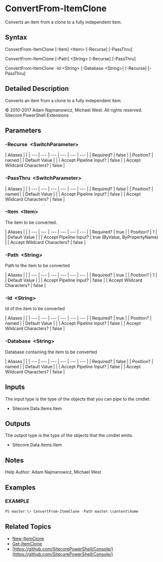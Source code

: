# ConvertFrom-ItemClone

Converts an item from a clone to a fully independent item.

## Syntax

ConvertFrom-ItemClone \[-Item\] &lt;Item&gt; \[-Recurse\] \[-PassThru\]

ConvertFrom-ItemClone \[-Path\] &lt;String&gt; \[-Recurse\] \[-PassThru\]

ConvertFrom-ItemClone -Id &lt;String&gt; \[-Database &lt;String&gt;\] \[-Recurse\] \[-PassThru\]

## Detailed Description

Converts an item from a clone to a fully independent item.

© 2010-2017 Adam Najmanowicz, Michael West. All rights reserved. Sitecore PowerShell Extensions

## Parameters

### -Recurse  &lt;SwitchParameter&gt;

| Aliases |  |
| --- | --- | --- | --- | --- | --- |
| Required? | false |
| Position? | named |
| Default Value |  |
| Accept Pipeline Input? | false |
| Accept Wildcard Characters? | false |

### -PassThru  &lt;SwitchParameter&gt;

| Aliases |  |
| --- | --- | --- | --- | --- | --- |
| Required? | false |
| Position? | named |
| Default Value |  |
| Accept Pipeline Input? | false |
| Accept Wildcard Characters? | false |

### -Item  &lt;Item&gt;

The item to be converted.

| Aliases |  |
| --- | --- | --- | --- | --- | --- |
| Required? | true |
| Position? | 1 |
| Default Value |  |
| Accept Pipeline Input? | true \(ByValue, ByPropertyName\) |
| Accept Wildcard Characters? | false |

### -Path  &lt;String&gt;

Path to the item to be converted

| Aliases |  |
| --- | --- | --- | --- | --- | --- |
| Required? | true |
| Position? | 1 |
| Default Value |  |
| Accept Pipeline Input? | false |
| Accept Wildcard Characters? | false |

### -Id  &lt;String&gt;

Id of the item to be converted

| Aliases |  |
| --- | --- | --- | --- | --- | --- |
| Required? | true |
| Position? | named |
| Default Value |  |
| Accept Pipeline Input? | false |
| Accept Wildcard Characters? | false |

### -Database  &lt;String&gt;

Database containing the item to be converted

| Aliases |  |
| --- | --- | --- | --- | --- | --- |
| Required? | false |
| Position? | named |
| Default Value |  |
| Accept Pipeline Input? | false |
| Accept Wildcard Characters? | false |

## Inputs

The input type is the type of the objects that you can pipe to the cmdlet.

* Sitecore.Data.Items.Item 

## Outputs

The output type is the type of the objects that the cmdlet emits.

* Sitecore.Data.Items.Item 

## Notes

Help Author: Adam Najmanowicz, Michael West

## Examples

### EXAMPLE

```powershell
PS master:\> ConvertFrom-ItemClone -Path master:\content\home
```

## Related Topics

* [New-ItemClone](new-itemclone.md)
* [Get-ItemClone](get-itemclone.md)
* [https://github.com/SitecorePowerShell/Console/](https://github.com/SitecorePowerShell/Console/) 

